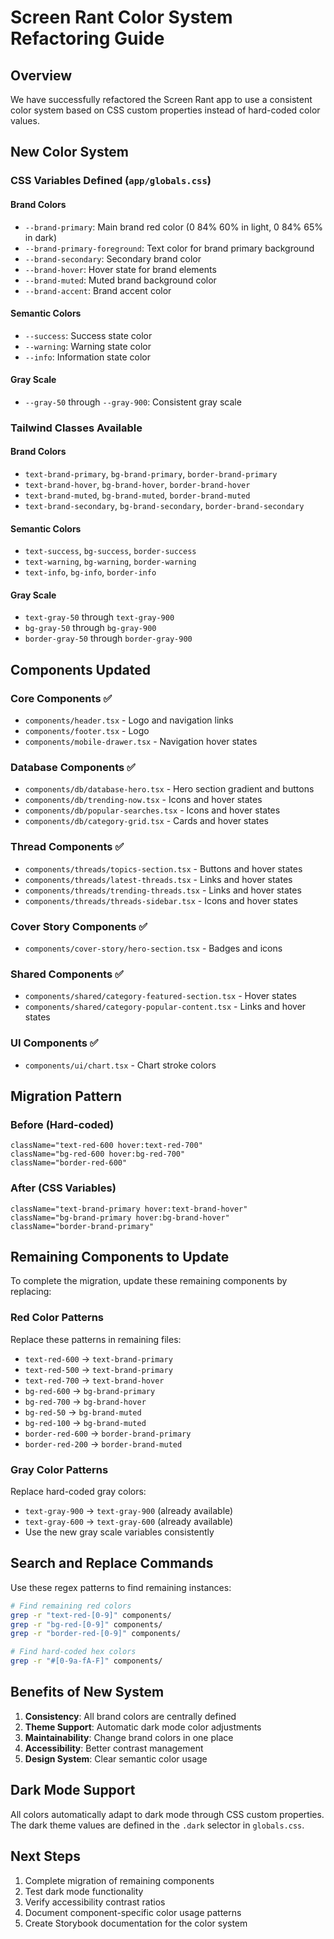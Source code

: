 # Screen Rant Color System Refactoring Guide

## Overview
We have successfully refactored the Screen Rant app to use a consistent color system based on CSS custom properties instead of hard-coded color values.

## New Color System

### CSS Variables Defined (`app/globals.css`)

#### Brand Colors
- `--brand-primary`: Main brand red color (0 84% 60% in light, 0 84% 65% in dark)
- `--brand-primary-foreground`: Text color for brand primary background
- `--brand-secondary`: Secondary brand color
- `--brand-hover`: Hover state for brand elements
- `--brand-muted`: Muted brand background color
- `--brand-accent`: Brand accent color

#### Semantic Colors
- `--success`: Success state color
- `--warning`: Warning state color
- `--info`: Information state color

#### Gray Scale
- `--gray-50` through `--gray-900`: Consistent gray scale

### Tailwind Classes Available

#### Brand Colors
- `text-brand-primary`, `bg-brand-primary`, `border-brand-primary`
- `text-brand-hover`, `bg-brand-hover`, `border-brand-hover`
- `text-brand-muted`, `bg-brand-muted`, `border-brand-muted`
- `text-brand-secondary`, `bg-brand-secondary`, `border-brand-secondary`

#### Semantic Colors
- `text-success`, `bg-success`, `border-success`
- `text-warning`, `bg-warning`, `border-warning`
- `text-info`, `bg-info`, `border-info`

#### Gray Scale
- `text-gray-50` through `text-gray-900`
- `bg-gray-50` through `bg-gray-900`
- `border-gray-50` through `border-gray-900`

## Components Updated

### Core Components ✅
- `components/header.tsx` - Logo and navigation links
- `components/footer.tsx` - Logo
- `components/mobile-drawer.tsx` - Navigation hover states

### Database Components ✅
- `components/db/database-hero.tsx` - Hero section gradient and buttons
- `components/db/trending-now.tsx` - Icons and hover states
- `components/db/popular-searches.tsx` - Icons and hover states
- `components/db/category-grid.tsx` - Cards and hover states

### Thread Components ✅
- `components/threads/topics-section.tsx` - Buttons and hover states
- `components/threads/latest-threads.tsx` - Links and hover states
- `components/threads/trending-threads.tsx` - Links and hover states
- `components/threads/threads-sidebar.tsx` - Icons and hover states

### Cover Story Components ✅
- `components/cover-story/hero-section.tsx` - Badges and icons

### Shared Components ✅
- `components/shared/category-featured-section.tsx` - Hover states
- `components/shared/category-popular-content.tsx` - Links and hover states

### UI Components ✅
- `components/ui/chart.tsx` - Chart stroke colors

## Migration Pattern

### Before (Hard-coded)
```tsx
className="text-red-600 hover:text-red-700"
className="bg-red-600 hover:bg-red-700"
className="border-red-600"
```

### After (CSS Variables)
```tsx
className="text-brand-primary hover:text-brand-hover"
className="bg-brand-primary hover:bg-brand-hover"
className="border-brand-primary"
```

## Remaining Components to Update

To complete the migration, update these remaining components by replacing:

### Red Color Patterns
Replace these patterns in remaining files:
- `text-red-600` → `text-brand-primary`
- `text-red-500` → `text-brand-primary`
- `text-red-700` → `text-brand-hover`
- `bg-red-600` → `bg-brand-primary`
- `bg-red-700` → `bg-brand-hover`
- `bg-red-50` → `bg-brand-muted`
- `bg-red-100` → `bg-brand-muted`
- `border-red-600` → `border-brand-primary`
- `border-red-200` → `border-brand-muted`

### Gray Color Patterns
Replace hard-coded gray colors:
- `text-gray-900` → `text-gray-900` (already available)
- `text-gray-600` → `text-gray-600` (already available)
- Use the new gray scale variables consistently

## Search and Replace Commands

Use these regex patterns to find remaining instances:

```bash
# Find remaining red colors
grep -r "text-red-[0-9]" components/
grep -r "bg-red-[0-9]" components/
grep -r "border-red-[0-9]" components/

# Find hard-coded hex colors
grep -r "#[0-9a-fA-F]" components/
```

## Benefits of New System

1. **Consistency**: All brand colors are centrally defined
2. **Theme Support**: Automatic dark mode color adjustments
3. **Maintainability**: Change brand colors in one place
4. **Accessibility**: Better contrast management
5. **Design System**: Clear semantic color usage

## Dark Mode Support

All colors automatically adapt to dark mode through CSS custom properties. The dark theme values are defined in the `.dark` selector in `globals.css`.

## Next Steps

1. Complete migration of remaining components
2. Test dark mode functionality
3. Verify accessibility contrast ratios
4. Document component-specific color usage patterns
5. Create Storybook documentation for the color system 